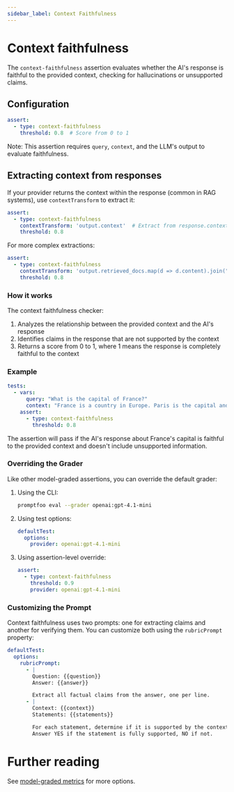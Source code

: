 ```yaml
---
sidebar_label: Context Faithfulness
---
```


# Context faithfulness

The `context-faithfulness` assertion evaluates whether the AI's response is faithful to the provided context, checking for hallucinations or unsupported claims.

## Configuration

```yaml
assert:
  - type: context-faithfulness
    threshold: 0.8  # Score from 0 to 1
```

Note: This assertion requires `query`, `context`, and the LLM's output to evaluate faithfulness.

## Extracting context from responses

If your provider returns the context within the response (common in RAG systems), use `contextTransform` to extract it:

```yaml
assert:
  - type: context-faithfulness
    contextTransform: 'output.context'  # Extract from response.context
    threshold: 0.8
```

For more complex extractions:

```yaml  
assert:
  - type: context-faithfulness
    contextTransform: 'output.retrieved_docs.map(d => d.content).join("\n")'
    threshold: 0.8
```

### How it works

The context faithfulness checker:

1. Analyzes the relationship between the provided context and the AI's response
2. Identifies claims in the response that are not supported by the context
3. Returns a score from 0 to 1, where 1 means the response is completely faithful to the context

### Example

```yaml
tests:
  - vars:
      query: "What is the capital of France?"
      context: "France is a country in Europe. Paris is the capital and largest city of France."
    assert:
      - type: context-faithfulness
        threshold: 0.8
```

The assertion will pass if the AI's response about France's capital is faithful to the provided context and doesn't include unsupported information.

### Overriding the Grader

Like other model-graded assertions, you can override the default grader:

1. Using the CLI:

   ```sh
   promptfoo eval --grader openai:gpt-4.1-mini
   ```

2. Using test options:

   ```yaml
   defaultTest:
     options:
       provider: openai:gpt-4.1-mini
   ```

3. Using assertion-level override:
   ```yaml
   assert:
     - type: context-faithfulness
       threshold: 0.9
       provider: openai:gpt-4.1-mini
   ```

### Customizing the Prompt

Context faithfulness uses two prompts: one for extracting claims and another for verifying them. You can customize both using the `rubricPrompt` property:

```yaml
defaultTest:
  options:
    rubricPrompt:
      - |
        Question: {{question}}
        Answer: {{answer}}

        Extract all factual claims from the answer, one per line.
      - |
        Context: {{context}}
        Statements: {{statements}}

        For each statement, determine if it is supported by the context.
        Answer YES if the statement is fully supported, NO if not.
```

# Further reading

See [model-graded metrics](/docs/configuration/expected-outputs/model-graded) for more options.
